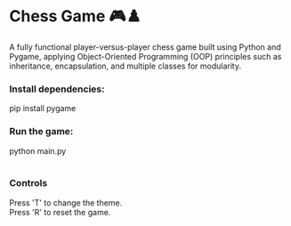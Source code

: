 <h1>Chess Game 🎮♟️</h1>

A fully functional player-versus-player chess game built using Python and Pygame, applying Object-Oriented Programming (OOP) principles such as inheritance, encapsulation, and multiple classes for modularity.

<h3>Install dependencies:</h3>
pip install pygame
<h3>Run the game:</h3>
python main.py  <br><br>

<h3>Controls</h3>
Press 'T' to change the theme.<br>
Press 'R' to reset the game.
